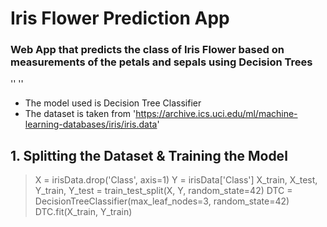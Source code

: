# Iris Flower Prediction App
### Web App that predicts the class of Iris Flower based on measurements of the petals and sepals using Decision Trees 
''
''
- The model used is Decision Tree Classifier
- The dataset is taken from 'https://archive.ics.uci.edu/ml/machine-learning-databases/iris/iris.data'

## 1. Splitting the Dataset & Training the Model
> X = irisData.drop('Class', axis=1)
> Y = irisData['Class']
> X_train, X_test, Y_train, Y_test = train_test_split(X, Y, random_state=42)
> DTC = DecisionTreeClassifier(max_leaf_nodes=3, random_state=42)
> DTC.fit(X_train, Y_train)
